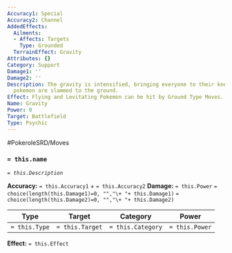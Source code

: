 ```yaml
---
Accuracy1: Special
Accuracy2: Channel
AddedEffects:
  Ailments:
  - Affects: Targets
    Type: Grounded
  TerrainEffect: Gravity
Attributes: {}
Category: Support
Damage1: ''
Damage2: ''
Description: The gravity is intensified, bringing everyone to their knees. Flying
  pokemon are slammed to the ground.
Effect: Flying and Levitating Pokemon can be hit by Ground Type Moves. Lasts 4 Rounds.
Name: Gravity
Power: 0
Target: Battlefield
Type: Psychic
---
```


#PokeroleSRD/Moves

### `= this.name` 
*`= this.Description`*

**Accuracy:** `= this.Accuracy1` + `= this.Accuracy2`
**Damage:** `= this.Power` `= choice(length(this.Damage1)=0, "","\+ "+ this.Damage1)` `= choice(length(this.Damage2)=0, "","\+ "+ this.Damage2)`

| Type          | Target          | Category          | Power          |
| ------------- | --------------- | ----------------  | -------------- |
| `= this.Type` | `= this.Target` | `= this.Category` | `= this.Power` | 

**Effect:** `= this.Effect`